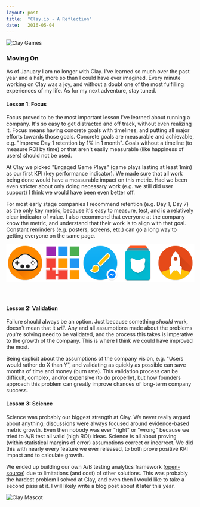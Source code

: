 ```yaml
---
layout: post
title:  "Clay.io - A Reflection"
date:   2016-05-04
---
```


![Clay Games](https://zolmeister.com/assets/images/clay_logo_728.png)

### Moving On

As of January I am no longer with Clay.
I've learned so much over the past year and a half, more so than I could have ever imagined.
Every minute working on Clay was a joy, and without a doubt one of the most fulfilling experiences of my life.
As for my next adventure, stay tuned.

#### Lesson 1: Focus

Focus proved to be the most important lesson I've learned about running a company.
It's so easy to get distracted and off track, without even realizing it.
Focus means having concrete goals with timelines, and putting all major efforts towards those goals.
Concrete goals are measurable and achievable, e.g. "Improve Day 1 retention by 1% in 1 month".
Goals without a timeline (to measure ROI by time) or that aren't easily measurable (like happiness of users) should not be used.

At Clay we picked "Engaged Game Plays" (game plays lasting at least 1min) as our first KPI (key performance indicator). We made sure that all work being done would have a measurable impact on this metric. Had we been even stricter about only doing necessary work (e.g. we still did user support) I think we would have been even better off.

For most early stage companies I recommend retention (e.g. Day 1, Day 7) as the only key metric, because it's easy to measure, test, and is a relatively clear indicator of value. I also recommend that everyone at the company know the metric, and understand that their work is to align with that goal. Constant reminders (e.g. posters, screens, etc.) can go a long way to getting everyone on the same page.

<style>
.clay_icons {
  display: flex;
  justify-content: space-between;
  padding-bottom: 40px;
}
</style>

<div class="clay_icons">
  <a href="https://play.google.com/store/apps/details?id=com.clay.clay">
    <img src="/assets/images/clay_icon.png" alt="Clay Games">
  </a>
  <a href="https://play.google.com/store/apps/details?id=com.clay.zop">
    <img src="/assets/images/zop_icon.png" alt="Zop">
  </a>
  <a href="https://play.google.com/store/apps/details?id=com.clay.doodledraw">
    <img src="/assets/images/clay_doodle_draw.png" alt="Doodle Draw">
  </a>
  <a href="https://play.google.com/store/apps/details?id=com.clay.kittencards">
    <img src="/assets/images/clay_kitten_cards.png" alt="Kitten Cards">
  </a>
  <a href="https://play.google.com/store/apps/details?id=com.clay.memeblast">
    <img src="/assets/images/clay_meme_blast.png" alt="Meme Blast">
  </a>
</div>

#### Lesson 2: Validation

Failure should always be an option. Just because something _should_ work, doesn't mean that it _will_. Any and all assumptions made about the problems you're solving need to be validated, and the process this takes is imperative to the growth of the company.
This is where I think we could have improved the most.

Being explicit about the assumptions of the company vision, e.g. "Users would rather do X than Y", and validating as quickly as possible can save months of time and money (burn rate). This validation process can be difficult, complex, and/or expensive (to do properly), but how founders approach this problem can greatly improve chances of long-term company success.

#### Lesson 3: Science

Science was probably our biggest strength at Clay. We never really argued about anything; discussions were always focused around evidence-based metric growth. Even then nobody was ever "right" or "wrong" because we tried to A/B test all valid (high ROI) ideas. Science is all about proving (within statistical margins of error) assumptions correct or incorrect. We did this with nearly every feature we ever released, to both prove positive KPI impact and to calculate growth.

We ended up building our own A/B testing analytics framework ([open-source](https://github.com/claydotio/hyperplane)) due to limitations (and cost) of other solutions. This was probably the hardest problem I solved at Clay, and even then I would like to take a second pass at it. I will likely write a blog post about it later this year.

![Clay Mascot](https://zolmeister.com/assets/images/clay_mascot.png)
